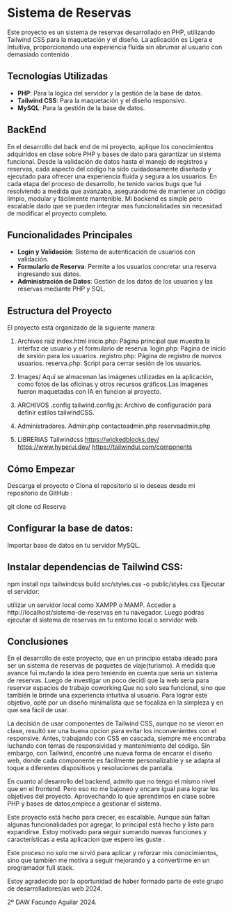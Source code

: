 # Sistema de Reservas

Este proyecto es un sistema de reservas desarrollado en PHP, utilizando Tailwind CSS para la maquetación y el diseño. La aplicación es Ligera e Intuitiva, proporcionando una experiencia fluida sin abrumar al usuario con demasiado contenido . 

## Tecnologías Utilizadas

- **PHP**: Para la lógica del servidor y la gestión de la base de datos.
- **Tailwind CSS**: Para la maquetación y el diseño responsivo.
- **MySQL**: Para la gestión de la base de datos.

## BackEnd
En el desarrollo del back end de mi proyecto, aplique los conocimientos adquiridos en clase sobre PHP y bases de dato para garantizar un sistema funcional. Desde la validación de datos hasta el manejo de registros y reservas, cada aspecto del código ha sido cuidadosamente diseñado y ejecutado para ofrecer una experiencia fluida y segura a los usuarios.
En cada etapa del proceso de desarrollo, he tenido varios bugs que fui resolviendo a medida que avanzaba, asegurándome de mantener un código limpio, modular y fácilmente mantenible. Mi backend es simple pero escalable dado que se pueden integrar mas funcionalidades sin necesidad de modificar el proyecto completo.

## Funcionalidades Principales

- **Login y Validación**: Sistema de autenticación de usuarios con validación.
- **Formulario de Reserva**: Permite a los usuarios concretar una reserva ingresando sus datos.
- **Administración de Datos**: Gestión de los datos de los usuarios y las reservas mediante PHP y SQL.

## Estructura del Proyecto

El proyecto está organizado de la siguiente manera:

1. Archivos raíz
index.html
inicio.php: Página principal que muestra la interfaz de usuario y el formulario de reserva.
login.php: Página de inicio de sesión para los usuarios.
registro.php: Página de registro de nuevos usuarios.
reserva.php: Script para cerrar sesión de los usuarios.

2. Images/
Aquí se almacenan las imágenes utilizadas en la aplicación, como fotos de las oficinas y otros recursos gráficos.Las imagenes fueron maquetadas con IA en funcion al proyecto.

3. ARCHIVOS .config
tailwind.config.js: Archivo de configuración para definir estilos tailwindCSS.

4. Administradores.
Admin.php
contactoadmin.php
reservaadmin.php

5. LIBRERIAS
Tailwindcss
https://wickedblocks.dev/
https://www.hyperui.dev/
https://tailwindui.com/components


## Cómo Empezar
Descarga el proyecto o Clona el repositorio si lo deseas  desde mi repositorio de GitHub :

git clone 
cd Reserva

## Configurar la base de datos:
Importar base de datos en tu servidor MySQL.

## Instalar dependencias de Tailwind CSS:

npm install
npx tailwindcss build src/styles.css -o public/styles.css
Ejecutar el servidor:

utilizar un servidor local como XAMPP o MAMP.
Acceder a http://localhost/sistema-de-reservas en tu navegador.
Luego podras ejecutar el sistema de reservas en tu entorno local o servidor web.


## Conclusiones 
En el desarrollo de este proyecto, que en un principio estaba ideado para ser un sistema de reservas de paquetes de viaje(turismo). A medida que avance fui mutando la idea pero teniendo en cuenta  que seria un sistema de reservas. Luego de investigar un poco decidi que la web seria para reservar
espacios de trabajo coworking.Que no solo sea funcional, sino que también le brinde una experiencia intuitiva al usuario.
Para lograr este objetivo, opté por un diseño minimalista que se focaliza en la simpleza y en que sea fácil de usar.

La decisión de usar componentes de Tailwind CSS, aunque no se vieron en clase, resultó ser una buena opcion para evitar los inconvenientes con el responsive. Antes, trabajando con CSS en cascada, siempre me encontraba luchando con temas de responsividad y mantenimiento del código. Sin embargo, con Tailwind, encontré una nueva forma de encarar el diseño web, donde cada componente es fácilmente personalizable y se adapta al toque a diferentes dispositivos y resoluciones de pantalla.

En cuanto al desarrollo del backend, admito que no tengo el mismo nivel que en el frontend. Pero eso no me bajoneó y encare igual para lograr los objetivos del proyecto. Aprovechando lo que aprendimos en clase sobre PHP y bases de datos,empece a gestionar el sistema.

Este proyecto está hecho para crecer, es escalable. Aunque aún faltan algunas funcionalidades por agregar, lo principal  está hecho y listo para expandirse. Estoy motivado para seguir sumando nuevas funciones y características a esta aplicacion que espero les guste .

Este proceso no solo me sirvió para aplicar y reforzar mis conocimientos, sino que también me motiva a seguir mejorando y a convertirme en un programador full stack.

 Estoy agradecido por la oportunidad de haber formado parte de este grupo de desarrolladores/as web 2024. 

2º DAW
Facundo Aguilar 2024.
